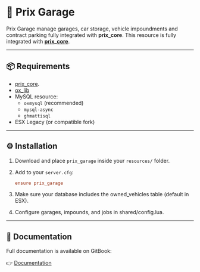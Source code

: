 # 🚗 Prix Garage
Prix Garage manage garages, car storage, vehicle impoundments and contract parking fully integrated with **prix_core**.
This resource is fully integrated with [**prix_core**](https://prix.gitbook.io/resources/res/core).  

---

## 📦 Requirements
- [prix_core](https://prix.gitbook.io/resources/res/core).  
- [ox_lib](https://overextended.dev/ox_lib)  
- MySQL resource:  
  - `oxmysql` (recommended)  
  - `mysql-async`  
  - `ghmattisql`  
- ESX Legacy (or compatible fork)  

---

## ⚙️ Installation
1. Download and place `prix_garage` inside your `resources/` folder.  
2. Add to your `server.cfg`:  

   ```cfg
   ensure prix_garage

3. Make sure your database includes the owned_vehicles table (default in ESX).
4. Configure garages, impounds, and jobs in shared/config.lua.

---
## 📖 Documentation
Full documentation is available on GitBook:

👉 [Documentation](https://prix.gitbook.io/resources/resources/res/garage)


